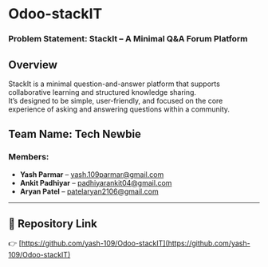 # Odoo-stackIT  
### Problem Statement: StackIt – A Minimal Q&A Forum Platform


## Overview  
StackIt is a minimal question-and-answer platform that supports collaborative learning and structured knowledge sharing.  
It’s designed to be simple, user-friendly, and focused on the core experience of asking and answering questions within a community.


##  Team Name: **Tech Newbie**

### Members:
- **Yash Parmar** – yash.109parmar@gmail.com  
- **Ankit Padhiyar** – padhiyarankit04@gmail.com  
- **Aryan Patel** – patelaryan2106@gmail.com

---

## 🔗 Repository Link  
👉 [https://github.com/yash-109/Odoo-stackIT](https://github.com/yash-109/Odoo-stackIT)
